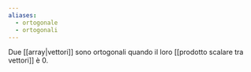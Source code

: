 ```yaml
---
aliases:
  - ortogonale
  - ortogonali
---
```



Due [[array|vettori]] sono ortogonali quando il loro [[prodotto scalare tra vettori]] è $0$.
